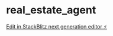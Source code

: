# real_estate_agent

[Edit in StackBlitz next generation editor ⚡️](https://stackblitz.com/~/github.com/Itsabdul47/real_estate_agent)